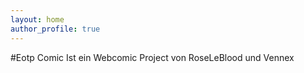 ```yaml
---
layout: home
author_profile: true
---
```


#Eotp Comic
Ist ein Webcomic Project von RoseLeBlood und Vennex

